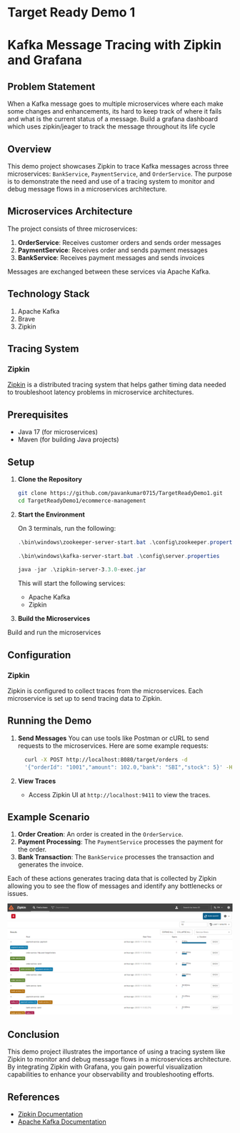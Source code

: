 # Target Ready Demo 1

# Kafka Message Tracing with Zipkin and Grafana

## Problem Statement 
When a Kafka message goes to multiple microservices where each make some changes and enhancements, its hard to keep track of where it fails and what is the current status of a message.  Build a grafana dashboard which uses zipkin/jeager to track the message throughout its life cycle

## Overview

This demo project showcases Zipkin to trace Kafka messages across three microservices: `BankService`, `PaymentService`, and `OrderService`. The purpose is to demonstrate the need and use of a tracing system to monitor and debug message flows in a microservices architecture.

## Microservices Architecture

The project consists of three microservices:


1. **OrderService**: Receives customer orders and sends order messages
2. **PaymentService**: Receives order and sends payment messages
3.  **BankService**: Receives payment messages and sends invoices

Messages are exchanged between these services via Apache Kafka.

## Technology Stack
1. Apache Kafka
2. Brave
3. Zipkin
   
## Tracing System

### Zipkin

[Zipkin](https://zipkin.io/) is a distributed tracing system that helps gather timing data needed to troubleshoot latency problems in microservice architectures.

## Prerequisites

- Java 17 (for microservices)
- Maven (for building Java projects)

## Setup

1. **Clone the Repository**

   ```bash
   git clone https://github.com/pavankumar0715/TargetReadyDemo1.git
   cd TargetReadyDemo1/ecommerce-management
   ```

2. **Start the Environment**

   On 3 terminals, run the following:

   ```powershell
   .\bin\windows\zookeeper-server-start.bat .\config\zookeeper.properties
   ```

   ```powershell
   .\bin\windows\kafka-server-start.bat .\config\server.properties
   ```

   ```powershell
   java -jar .\zipkin-server-3.3.0-exec.jar
   ```

   This will start the following services:

   - Apache Kafka
   - Zipkin

3. **Build the Microservices**

Build and run the microservices

## Configuration

### Zipkin

Zipkin is configured to collect traces from the microservices. Each microservice is set up to send tracing data to Zipkin.

## Running the Demo

1. **Send Messages**
   You can use tools like Postman or cURL to send requests to the microservices. Here are some example requests:

   ```bash
     curl -X POST http://localhost:8080/target/orders -d
     '{"orderId": "1001","amount": 102.0,"bank": "SBI","stock": 5}' -H "Content-Type: application/json"
   ```


2. **View Traces**
   - Access Zipkin UI at `http://localhost:9411` to view the traces.

## Example Scenario

1. **Order Creation**: An order is created in the `OrderService`.
2. **Payment Processing**: The `PaymentService` processes the payment for the order.
3. **Bank Transaction**: The `BankService` processes the transaction and generates the invoice.

Each of these actions generates tracing data that is collected by Zipkin allowing you to see the flow of messages and identify any bottlenecks or issues.


![Zipkin Demo](Pictures/zipkin1.png)

## Conclusion

This demo project illustrates the importance of using a tracing system like Zipkin to monitor and debug message flows in a microservices architecture. By integrating Zipkin with Grafana, you gain powerful visualization capabilities to enhance your observability and troubleshooting efforts.

## References

- [Zipkin Documentation](https://zipkin.io/pages/documentation.html)
- [Apache Kafka Documentation](https://kafka.apache.org/documentation/)
